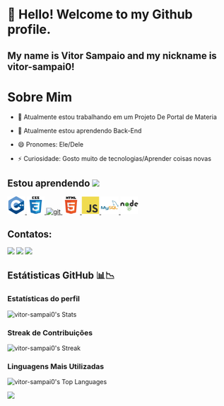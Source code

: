 # 👋 Hello! Welcome to my Github profile.
## My name is Vitor Sampaio and my nickname is vitor-sampai0!

<h1> Sobre Mim </h1>

- 🔭 Atualmente estou trabalhando em um Projeto De Portal de Materia
  
- 🌱 Atualmente estou aprendendo Back-End
  
- 😄 Pronomes: Ele/Dele
  
- ⚡ Curiosidade: Gosto muito de tecnologias/Aprender coisas novas


<h2> Estou aprendendo <img src = "https://media2.giphy.com/media/QssGEmpkyEOhBCb7e1/giphy.gif?cid=ecf05e47a0n3gi1bfqntqmob8g9aid1oyj2wr3ds3mg700bl&rid=giphy.gif" width = 32px> </h2>
<p align="left">

<a href="https://www.w3schools.com/cpp/" target="_blank" rel="noreferrer"> <img src="https://raw.githubusercontent.com/devicons/devicon/master/icons/cplusplus/cplusplus-original.svg" alt="cplusplus" width="40" height="40"/> 
 </a> 
<a href="https://www.w3schools.com/css/" target="_blank" rel="noreferrer"> <img src="https://raw.githubusercontent.com/devicons/devicon/master/icons/css3/css3-original-wordmark.svg" alt="css3" width="40" height="40"/> 
</a> 
 <a href="https://git-scm.com/" target="_blank" rel="noreferrer"> <img src="https://www.vectorlogo.zone/logos/git-scm/git-scm-icon.svg" alt="git" width="40" height="40"/>
</a>
<a href="https://www.w3.org/html/" target="_blank" rel="noreferrer"> <img src="https://raw.githubusercontent.com/devicons/devicon/master/icons/html5/html5-original-wordmark.svg" alt="html5" width="40" height="40"/>
 </a> 
<a href="https://developer.mozilla.org/en-US/docs/Web/JavaScript" target="_blank" rel="noreferrer"> <img src="https://raw.githubusercontent.com/devicons/devicon/master/icons/javascript/javascript-original.svg" alt="javascript" width="40" height="40"/> 
</a>  <a href="https://www.mysql.com/" target="_blank" rel="noreferrer"> <img src="https://raw.githubusercontent.com/devicons/devicon/master/icons/mysql/mysql-original-wordmark.svg" alt="mysql" width="40" height="40"/>
 </a> 
<a href="https://nodejs.org" target="_blank" rel="noreferrer"> <img src="https://raw.githubusercontent.com/devicons/devicon/master/icons/nodejs/nodejs-original-wordmark.svg" alt="nodejs" width="40" height="40"/> 
</a></p>
## Contatos:

<div>
<a href="https://instagram.com/_vitorsampaiolirx" target="_blank"><img loading="lazy" src="https://img.shields.io/badge/-Instagram-%23E4405F?style=for-the-badge&logo=instagram&logoColor=white" target="_blank"></a>
<a href = "mailto:contato@vitor.s.lira@aluno.senai.br"><img loading="lazy" src="https://img.shields.io/badge/Gmail-D14836?style=for-the-badge&logo=gmail&logoColor=white" target="_blank"></a>
<a href="https://www.linkedin.com/in/vitor-sampaio-152839241/" target="_blank"><img loading="lazy" src="https://img.shields.io/badge/-LinkedIn-%230077B5?style=for-the-badge&logo=linkedin&logoColor=white" target="_blank"></a>   
</div>


<h2> Estátisticas GitHub 📊📉 </h2>
<h3>Estatísticas do perfil</h3>

![vitor-sampai0's Stats](https://github-readme-stats.vercel.app/api?username=vitor-sampai0&theme=omni&show_icons=true&hide_border=false&count_private=true)

<h3>Streak de Contribuições</h3>

![vitor-sampai0's Streak](https://github-readme-streak-stats.herokuapp.com/?user=vitor-sampai0&theme=omni&hide_border=false)

<h3>Linguagens Mais Utilizadas</h3>

![vitor-sampai0's Top Languages](https://github-readme-stats.vercel.app/api/top-langs/?username=vitor-sampai0&theme=omni&show_icons=true&hide_border=false&layout=compact) 
<br>

[![](https://visitcount.itsvg.in/api?id=vitor-sampai0&label=Profile%20Views&color=12&icon=5&pretty=false)](https://visitcount.itsvg.in)
